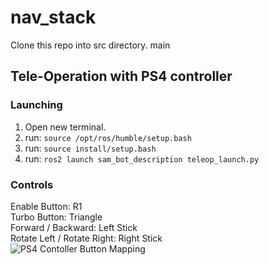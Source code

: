 # nav_stack
Clone this repo into src directory. 
main


## Tele-Operation with PS4 controller
### Launching
1. Open new terminal.
2. run: `source /opt/ros/humble/setup.bash`
3. run: `source install/setup.bash`
4. run: `ros2 launch sam_bot_description teleop_launch.py`

### Controls
Enable Button: R1\
Turbo Button: Triangle\
Forward / Backward: Left Stick\
Rotate Left / Rotate Right: Right Stick\
![PS4 Contoller Button Mapping](https://github.com/umigv/nav_stack/assets/97559965/e4291dfd-a7ec-4eb5-8f61-66de1d4bf5fe)